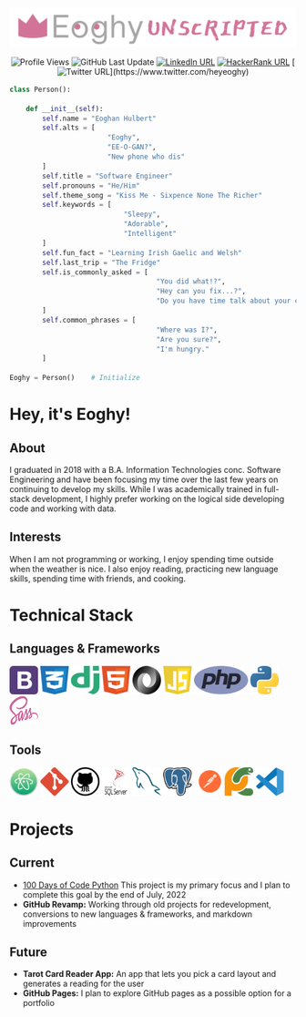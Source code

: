 <img src="banner.png" style="max-width: 100%; height: auto;">

<div align="center">

![Profile Views](https://komarev.com/ghpvc/?username=EoghyUnscripted&label=Profile%20Views&color=0e75b6&style=for-the-badge)
![GitHub Last Update](https://img.shields.io/github/last-commit/eoghyunscripted/eoghyunscripted?label=Last%20Update&style=for-the-badge)
[![LinkedIn URL](https://img.shields.io/badge/Eoghan%20Hulbert-0077B5?style=for-the-badge&logo=linkedin&logoColor=white&link=https%3A%2F%2Fwww.linkedin.com%2Fin%2FEoghanHulbert)](https://www.linkedin.com/in/eoghanhulbert)
[![HackerRank URL](https://img.shields.io/badge/@Eoghy-2EC866?style=for-the-badge&logo=hackerrank&logoColor=white&link=https%3A%2F%2Fwww.hackerrank.com%2FEoghy)](https://www.hackerrank.com/eoghy)
[![Twitter URL](https://img.shields.io/badge/@HeyEoghy-1DA1F2?style=for-the-badge&logo=twitter&logoColor=white&link=https%3A%2F%2Fwww.twitter.com%2Fheyeoghy](https://www.twitter.com/heyeoghy))](https://www.twitter.com/heyeoghy)

</div>

```python
class Person():

    def __init__(self):
        self.name = "Eoghan Hulbert"
        self.alts = [
                        "Eoghy", 
                        "EE-O-GAN?", 
                        "New phone who dis"
        ] 
        self.title = "Software Engineer"
        self.pronouns = "He/Him"
        self.theme_song = "Kiss Me - Sixpence None The Richer"
        self.keywords = [
                            "Sleepy", 
                            "Adorable", 
                            "Intelligent"
        ]
        self.fun_fact = "Learning Irish Gaelic and Welsh"
        self.last_trip = "The Fridge"
        self.is_commonly_asked = [
                                    "You did what!?", 
                                    "Hey can you fix...?", 
                                    "Do you have time talk about your car's extended warranty?"
        ]
        self.common_phrases = [
                                    "Where was I?",
                                    "Are you sure?",
                                    "I'm hungry."
        ]

Eoghy = Person()    # Initialize
```

# Hey, it's Eoghy!

## About

I graduated in 2018 with a B.A. Information Technologies conc. Software Engineering and have been focusing my time over the last few years on continuing to develop my skills. While I was academically trained in full-stack development, I highly prefer working on the logical side developing code and working with data.

## Interests

When I am not programming or working, I enjoy spending time outside when the weather is nice. I also enjoy reading, practicing new language skills, spending time with friends, and cooking.

# Technical Stack

## Languages & Frameworks

<div id="languages">

<img src="svg/bootstrap.svg" alt="Bootstrap" width="50" height="50"/>
<img src="svg/css3.svg" alt="CSS" width="50" height="50"/>
<img src="svg/django.svg" alt="Django" width="50" height="50"/>
<img src="svg/html5.svg" alt="HTML5" width="50" height="50"/>
<img src="svg/json.svg" alt="JSON" width="50" height="50"/>
<img src="svg/javascript.svg" alt="JavaScript" width="50" height="50"/>
<img src="svg/php.svg" alt="Php" width="" height="50"/>
<img src="svg/python.svg" alt="Python" width="50" height="50"/>
<img src="svg/sass.svg" alt="Sass" width="50" height="50"/>

</div>

## Tools

<div id="tools">

<img src="svg/atom.svg" alt="Atom" width="50" height="50"/>
<img src="svg/git.svg" alt="Git" width="50" height="50"/>
<img src="svg/github.svg" alt="Github" width="50" height="50"/>
<img src="svg/mssql.svg" alt="MSSQL" width="50" height="50"/>
<img src="svg/mysql.svg" alt="MySQL" width="50" height="50"/>
<img src="svg/postgresql.svg" alt="PostgreSQL" width="50" height="50"/>
<img src="svg/postman.svg" alt="Postman" width="50" height="50"/>
<img src="svg/pycharm.svg" alt="PyCharm" width="50" height="50"/>
<img src="svg/vsc.svg" alt="VSC" width="50" height="50"/>

</div>

# Projects

## Current

* [100 Days of Code Python](https://github.com/EoghyUnscripted/100-Days-Of-Code-Python) This project is my primary focus and I plan to complete this goal by the end of July, 2022
* <strong>GitHub Revamp:</strong> Working through old projects for redevelopment, conversions to new languages & frameworks, and markdown improvements

## Future

* <strong>Tarot Card Reader App:</strong> An app that lets you pick a card layout and generates a reading for the user
* <strong>GitHub Pages:</strong> I plan to explore GitHub pages as a possible option for a portfolio
